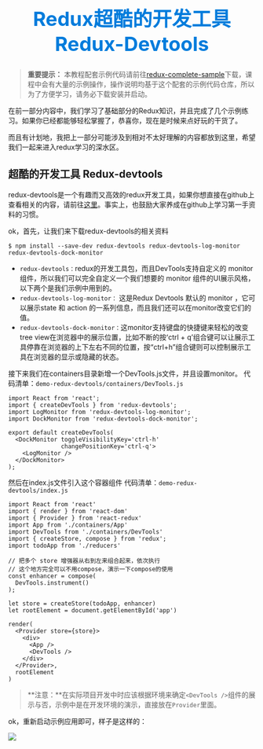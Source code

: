 <h1 style="font-size: 40px;text-align:center;color: #007cdc;">Redux超酷的开发工具Redux-Devtools</h1>

> **重要提示：** 本教程配套示例代码请前往[redux-complete-sample](https://github.com/GuoYongfeng/redux-complete-sample)下载，课程中会有大量的示例操作，操作说明均基于这个配套的示例代码仓库，所以为了方便学习，请务必下载安装并启动。


在前一部分内容[](http://guoyongfeng.github.io/idoc/html/React%E8%AF%BE%E7%A8%8B%E4%B8%93%E9%A2%98/%E8%AE%A9Redux%E6%9D%A5%E7%AE%A1%E7%90%86%E4%BD%A0%E7%9A%84%E5%BA%94%E7%94%A8%EF%BC%88%E4%B8%80%EF%BC%89.html)中，我们学习了基础部分的Redux知识，并且完成了几个示例练习。如果你已经都能够轻松掌握了，恭喜你，现在是时候来点好玩的干货了。

而且有计划地，我把上一部分可能涉及到相对不太好理解的内容都放到这里，希望我们一起来进入redux学习的深水区。

## 超酷的开发工具 Redux-devtools

redux-devtools是一个有趣而又高效的redux开发工具，如果你想直接在github上查看相关的内容，请前往[这里](https://github.com/gaearon/redux-devtools)。事实上，也鼓励大家养成在github上学习第一手资料的习惯。


ok，首先，让我们来下载redux-devtools的相关资料

```
$ npm install --save-dev redux-devtools redux-devtools-log-monitor redux-devtools-dock-monitor
```

- `redux-devtools：`redux的开发工具包，而且DevTools支持自定义的 monitor 组件，所以我们可以完全自定义一个我们想要的 monitor 组件的UI展示风格，以下两个是我们示例中用到的。
- `redux-devtools-log-monitor：` 这是Redux Devtools 默认的 monitor ，它可以展示state 和 action 的一系列信息，而且我们还可以在monitor改变它们的值。
- `redux-devtools-dock-monitor：`这monitor支持键盘的快捷键来轻松的改变tree view在浏览器中的展示位置，比如不断的按‘ctrl + q’组合键可以让展示工具停靠在浏览器的上下左右不同的位置，按“ctrl+h”组合键则可以控制展示工具在浏览器的显示或隐藏的状态。

接下来我们在containers目录新增一个DevTools.js文件，并且设置monitor。
代码清单：`demo-redux-devtools/containers/DevTools.js`
```
import React from 'react';
import { createDevTools } from 'redux-devtools';
import LogMonitor from 'redux-devtools-log-monitor';
import DockMonitor from 'redux-devtools-dock-monitor';

export default createDevTools(
  <DockMonitor toggleVisibilityKey='ctrl-h'
               changePositionKey='ctrl-q'>
    <LogMonitor />
  </DockMonitor>
);

```

然后在index.js文件引入这个容器组件
代码清单：`demo-redux-devtools/index.js`
```
import React from 'react'
import { render } from 'react-dom'
import { Provider } from 'react-redux'
import App from './containers/App'
import DevTools from './containers/DevTools'
import { createStore, compose } from 'redux';
import todoApp from './reducers'

// 把多个 store 增强器从右到左来组合起来，依次执行
// 这个地方完全可以不用compose，演示一下compose的使用
const enhancer = compose(
  DevTools.instrument()
);

let store = createStore(todoApp, enhancer)
let rootElement = document.getElementById('app')

render(
  <Provider store={store}>
    <div>
      <App />
      <DevTools />
    </div>
  </Provider>,
  rootElement
)

```

> **注意：**在实际项目开发中时应该根据环境来确定`<DevTools />`组件的展示与否，示例中是在开发环境的演示，直接放在`Provider`里面。

ok，重新启动示例应用即可，样子是这样的：

<img src="/img/redux/devtools.png" />
